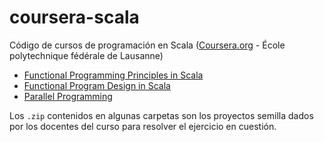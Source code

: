 # coursera-scala
Código de cursos de programación en Scala ([Coursera.org](http://www.coursera.org) - École polytechnique fédérale de Lausanne)

- [Functional Programming Principles in Scala](https://www.coursera.org/learn/progfun1)
- [Functional Program Design in Scala](https://www.coursera.org/learn/progfun2)
- [Parallel Programming](https://www.coursera.org/learn/parprog1)

Los `.zip` contenidos en algunas carpetas son los proyectos semilla dados por los docentes del curso para resolver el ejercicio en cuestión.